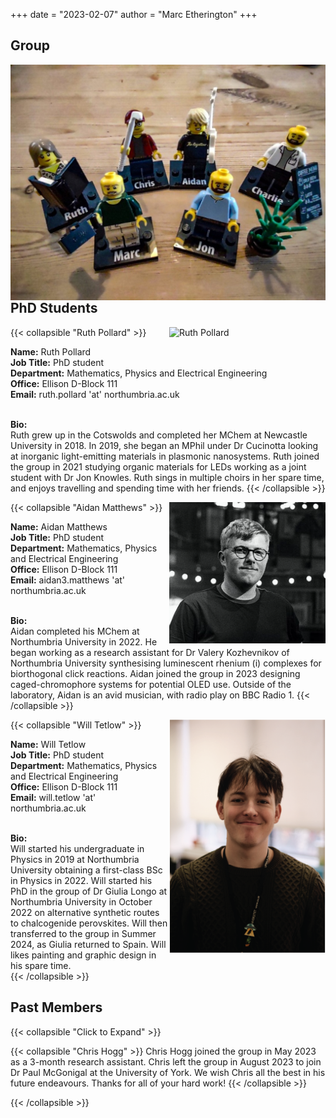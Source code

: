 +++
date = "2023-02-07"
author = "Marc Etherington"
+++
<h2>Group</h2>
<img src="https://github.com/marc-k-etherington/marc-k-etherington.github.io/blob/main/content/images/group/Group_Lego.jpg?raw=true" alt="Lego" width="1000" height="auto" style="float:right">

## PhD Students

{{< collapsible "Ruth Pollard" >}}
<img src="https://github.com/marc-k-etherington/marc-k-etherington.github.io/blob/main/content/images/group/Ruth_Profile.jpg?raw=true" alt="Ruth Pollard" width="250" height="auto" style="float:right">


<b>Name:</b> Ruth Pollard
<br>
<b>Job Title:</b> PhD student
<br>
<b>Department:</b> Mathematics, Physics and Electrical Engineering
<br>
<b>Office:</b> Ellison D-Block 111
<br>
<b>Email:</b> ruth.pollard 'at' northumbria.ac.uk
<br>
<br>

<b>Bio:</b>
<br>
Ruth grew up in the Cotswolds and completed her MChem at Newcastle University in 2018. In 2019, she began an MPhil under Dr Cucinotta looking at inorganic light-emitting materials in plasmonic nanosystems. Ruth joined the group in 2021 studying organic materials for LEDs working as a joint student with Dr Jon Knowles. Ruth sings in multiple choirs in her spare time, and enjoys travelling and spending time with her friends. 
{{< /collapsible >}}



{{< collapsible "Aidan Matthews" >}}
<img src="https://github.com/marc-k-etherington/marc-k-etherington.github.io/blob/main/content/images/group/Aidan_Matthews_Photo.png?raw=true" alt="Aidan Matthews" width="250" height="auto" style="float:right">


<b>Name:</b> Aidan Matthews
<br>
<b>Job Title:</b> PhD student
<br>
<b>Department:</b> Mathematics, Physics and Electrical Engineering
<br>
<b>Office:</b> Ellison D-Block 111
<br>
<b>Email:</b> aidan3.matthews 'at' northumbria.ac.uk
<br>
<br>

<b>Bio:</b>
<br>
Aidan completed his MChem at Northumbria University in 2022. He began working as a research assistant for Dr Valery Kozhevnikov of Northumbria University synthesising luminescent rhenium (i) complexes for biorthogonal click reactions. Aidan joined the group in 2023 designing caged-chromophore systems for potential OLED use. Outside of the laboratory, Aidan is an avid musician, with radio play on BBC Radio 1.
{{< /collapsible >}}

{{< collapsible "Will Tetlow" >}}
<img src="https://github.com/marc-k-etherington/marc-k-etherington.github.io/blob/main/content/images/group/will_photo.png?raw=true" alt="Will Tetlow" width="250" height="auto" style="float:right">

<b>Name:</b> Will Tetlow
<br>
<b>Job Title:</b> PhD student
<br>
<b>Department:</b> Mathematics, Physics and Electrical Engineering
<br>
<b>Office:</b> Ellison D-Block 111
<br>
<b>Email:</b> will.tetlow 'at' northumbria.ac.uk
<br>
<br>

<b>Bio:</b>
<br>
Will started his undergraduate in Physics in 2019 at Northumbria University obtaining a first-class BSc in Physics in 2022. Will started his PhD in the group of Dr Giulia Longo at Northumbria University in October 2022 on alternative synthetic routes to chalcogenide perovskites. Will then transferred to the group in Summer 2024, as Giulia returned to Spain. Will likes painting and graphic design in his spare time.  
{{< /collapsible >}}

## Past Members


{{< collapsible "Click to Expand" >}}


{{< collapsible "Chris Hogg" >}}
Chris Hogg joined the group in May 2023 as a 3-month research assistant. Chris left the group in August 2023 to join Dr Paul McGonigal at the University of York. We wish Chris all the best in his future endeavours. Thanks for all of your hard work!
{{< /collapsible >}}



{{< /collapsible >}}
